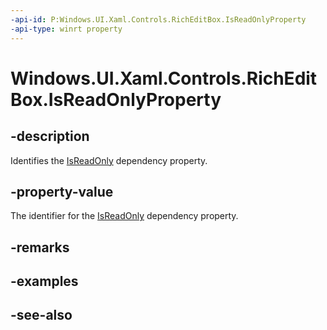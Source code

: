 ```yaml
---
-api-id: P:Windows.UI.Xaml.Controls.RichEditBox.IsReadOnlyProperty
-api-type: winrt property
---
```


<!-- Property syntax
public Windows.UI.Xaml.DependencyProperty IsReadOnlyProperty { get; }
-->

# Windows.UI.Xaml.Controls.RichEditBox.IsReadOnlyProperty

## -description
Identifies the [IsReadOnly](richeditbox_isreadonly.md) dependency property.



## -property-value
The identifier for the [IsReadOnly](richeditbox_isreadonly.md) dependency property.

## -remarks

## -examples

## -see-also
